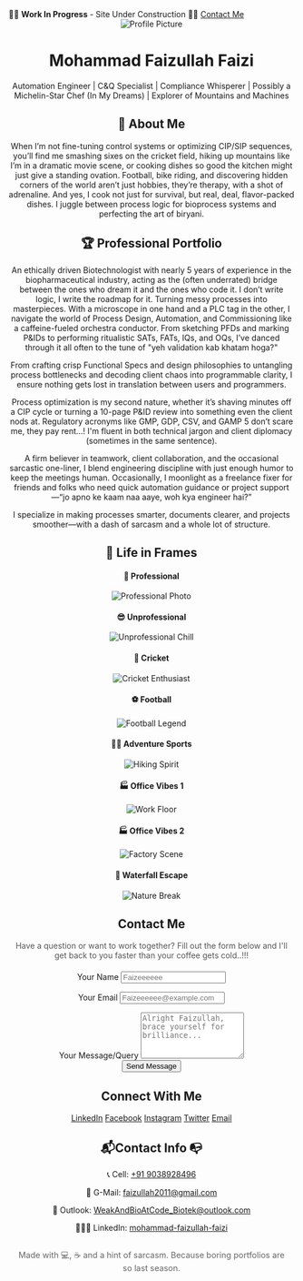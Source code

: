 <!doctype html>
<html lang="en">
  <head>
    <meta charset="UTF-8" />
    <meta name="viewport" content="width=device-width, initial-scale=1.0" />
    <title>Mohammad Faizullah Faizi</title>
    </head>
  <body>
    <!-- Work In Progress Banner -->
    <div class="banner">
      🔧🚧 <strong>Work In Progress</strong> - Site Under Construction 🚧🔧
      <a href="#visitor-message">Contact Me</a>
    </div>
   <body>
    <body>
    <header>
      <img
        src="https://drive.google.com/uc?export=view&id=1Q3sPowbxHFSLJVsD-JKHHyHcDedUqt5p"
        alt="Profile Picture"
        class="profile-pic"
      />
      <h1>Mohammad Faizullah Faizi</h1>
      <p>Automation Engineer | C&Q Specialist | Compliance Whisperer | Possibly a Michelin-Star Chef (In My Dreams) | Explorer of Mountains and Machines</p>
      <h2>🧠 About Me</h2>
        When I’m not fine-tuning control systems or optimizing CIP/SIP sequences,
        you’ll find me smashing sixes on the cricket field, hiking up mountains like I’m in a dramatic movie scene,
        or cooking dishes so good the kitchen might just give a standing ovation. Football, bike riding, and discovering
          hidden corners of the world aren’t just hobbies, they’re therapy, with a shot of adrenaline. And yes, I cook not
        just for survival, but real, deal, flavor-packed dishes. I juggle between process logic for bioprocess systems and
        perfecting the art of biryani.
      <h2>🏆 Professional Portfolio</h2>
      <p>
         An ethically driven Biotechnologist with nearly 5 years of experience in the biopharmaceutical industry,
         acting as the (often underrated) bridge between the ones who dream it and the ones who code it. I don’t write logic, I write the roadmap
         for it. Turning messy processes into masterpieces. With a microscope in one hand and a PLC tag in the other, I navigate
         the world of Process Design, Automation, and Commissioning like a caffeine-fueled orchestra conductor. From sketching PFDs
         and marking P&IDs to performing ritualistic SATs, FATs, IQs, and OQs, I’ve danced through it all often to the tune of
         "yeh validation kab khatam hoga?"
      </p>
      <p>
        From crafting crisp Functional Specs and design philosophies to untangling process bottlenecks and decoding client chaos
        into programmable clarity, I ensure nothing gets lost in translation between users and programmers.
      </p>
      <p>
        Process optimization is my second nature, whether it’s shaving minutes off a CIP cycle or turning a 10-page P&ID review into
        something even the client nods at. Regulatory acronyms like GMP, GDP, CSV, and GAMP 5 don’t scare me, they pay rent...! I'm fluent
        in both technical jargon and client diplomacy (sometimes in the same sentence).
      </p>
      <p>
        A firm believer in teamwork, client collaboration, and the occasional sarcastic one-liner, I blend engineering discipline
        with just enough humor to keep the meetings human. Occasionally, I moonlight as a freelance fixer for friends and folks
        who need quick automation guidance or project support—“jo apno ke kaam naa aaye, woh kya engineer hai?”
      </p>
      <p>
        I specialize in making processes smarter, documents clearer, and projects smoother—with a dash of sarcasm and a whole lot of structure.
      </p>
      <h2>📸 Life in Frames</h2>
      <div class="image-grid">
        <div>
          <h4>👔 Professional</h4>
          <img src="IMG-20250506-WA0023.jpg" alt="Professional Photo" />
        </div>
        <div>
          <h4>😎 Unprofessional</h4>
          <img src="IMG-20250506-WA0021.jpg" alt="Unprofessional Chill" />
        </div>
        <div>
          <h4>🏏 Cricket</h4>
          <img src="IMG-20250425-WA0024.jpg" alt="Cricket Enthusiast" />
        </div>
        <div>
          <h4>⚽ Football</h4>
          <img src="IMG-20250506-WA0034.jpg" alt="Football Legend" />
        </div>
        <div>
          <h4>🧗‍♂️ Adventure Sports</h4>
          <img src="IMG-20250506-WA0031.jpg" alt="Hiking Spirit" />
        </div>
        <div>
          <h4>🏭 Office Vibes 1</h4>
          <img src="IMG-20250506-WA0029.jpg" alt="Work Floor" />
        </div>
        <div>
          <h4>🏭 Office Vibes 2</h4>
          <img src="IMG-20250506-WA0037.jpg" alt="Factory Scene" />
        </div>
        <div>
          <h4>🌄 Waterfall Escape</h4>
          <img src="IMG-20250506-WA0027.jpg" alt="Nature Break" />
        </div>
      </div>
          <h2>Contact Me</h2>
      <p style="text-align:center; max-width:600px; margin:0 auto 20px; color:#555;">
        Have a question or want to work together? Fill out the form below and I'll get back to you faster than your coffee gets cold..!!!
      </p>
      <form class="contact-form">
        <div style="display:grid; grid-template-columns:1fr; gap:15px;">
          <div>
            <label for="visitor-name">Your Name</label>
            <input type="text" id="visitor-name" name="visitor-name" placeholder="Faizeeeeee" required />
          </div>
          <div>
            <label for="visitor-email">Your Email</label>
            <input type="email" id="visitor-email" name="visitor-email" placeholder="Faizeeeeee@example.com" required />
          </div>
          <div>
            <label for="visitor-message">Your Message/Query</label>
            <textarea id="visitor-message" name="visitor-message" rows="5" placeholder="Alright Faizullah, brace yourself for brilliance..."" required></textarea>
          </div>
        </div>
        <button type="submit">Send Message</button>
      </form>
        <h2>Connect With Me</h2>
      <div class="social-links">
        <a href="https://www.linkedin.com/in/mohammad-faizullah-faizi/" target="_blank" aria-label="LinkedIn">LinkedIn</a>
        <a href="https://www.facebook.com/shekh.faizi.3/" aria-label="Facebook">Facebook</a>
        <a href="https://www.instagram.com/code_biotek/?utm_source=ig_web_button_share_sheet" target="_blank" aria-label="Instagram">Instagram</a>
        <a href="https://x.com/codebioteck?t=kRl8l7T49l3jabjVYa1h5A&s=09" target="_blank" aria-label="Twitter">Twitter</a>
        <a href="mailto:faizullah2011@gmail.com" aria-label="Email">Email</a>
      </div>
      <h2> 📬Contact Info 📭</h2>
      <p>📞 Cell: <a href="tel:+919038928496">+91 9038928496</a></p>
      <p>📧 G-Mail: <a href="mailto:faizullah2011@gmail.com">faizullah2011@gmail.com</a></p>
      <p>📧 Outlook: <a href="mailto:WeakAndBioAtCode_Biotek@outlook.com">WeakAndBioAtCode_Biotek@outlook.com</a></p>
      <p>👨‍💼🤝 LinkedIn: <a href="https://www.linkedin.com/in/mohammad-faizullah-faizi/">mohammad-faizullah-faizi</a></p>
    <footer style="text-align:center;padding:1rem;font-size:0.9rem;color:#666;">
       Made with 💻, ☕ and a hint of sarcasm. Because boring portfolios are so last season.
    </footer>
  </body>
</html>
